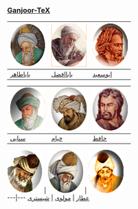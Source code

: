 ### [Ganjoor-TeX](manual.md)

[![باباطاهر](gif/babataher.gif)](pdf/babataher) | [![باباافضل](gif/babaafzal.gif)](pdf/babaafzal) | [![ابوسعید](gif/abusaeed.gif)](pdf/abusaeed)
---|---|---
[باباطاهر](pdf/babataher) | [باباافضل](pdf/babaafzal) | [ابوسعید](pdf/abusaeed)


[![سنایی](gif/sanaee.gif)](pdf/sanaee) | [![خیام](gif/khayyam.gif)](pdf/khayyam) | [![حافظ](gif/hafez.gif)](pdf/hafez) 
---|---|---
[سنایی](pdf/sanaee) | [خیام](pdf/khayyam) | [حافظ](pdf/hafez)


[![عطار](gif/attar.gif)](pdf/attar) | [![مولوی](gif/moulavi.gif)](pdf/moulavi) | [![شبستری](gif/shabestari.gif)](pdf/shabestari)  
---|---
[عطار](pdf/attar) | [مولوی](pdf/moulavi) | [شبستری](pdf/shabestari) 
